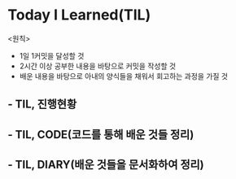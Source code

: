 # Today I Learned(TIL)
<원칙>
- 1일 1커밋을 달성할 것
- 2시간 이상 공부한 내용을 바탕으로 커밋을 작성할 것
- 배운 내용을 바탕으로 아내의 양식들을 채워서 회고하는 과정을 가질 것

## - TIL, 진행현황

## - TIL, CODE(코드를 통해 배운 것들 정리)

## - TIL, DIARY(배운 것들을 문서화하여 정리)
